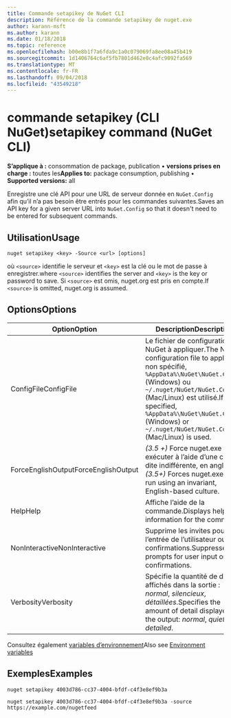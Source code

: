 ```yaml
---
title: Commande setapikey de NuGet CLI
description: Référence de la commande setapikey de nuget.exe
author: karann-msft
ms.author: karann
ms.date: 01/18/2018
ms.topic: reference
ms.openlocfilehash: b00e8b1f7a6fda9c1a0c079069fa8ee08a45b419
ms.sourcegitcommit: 1d1406764c6af5fb7801d462e0c4afc9092fa569
ms.translationtype: MT
ms.contentlocale: fr-FR
ms.lasthandoff: 09/04/2018
ms.locfileid: "43549218"
---
```

# <a name="setapikey-command-nuget-cli"></a><span data-ttu-id="d2193-103">commande setapikey (CLI NuGet)</span><span class="sxs-lookup"><span data-stu-id="d2193-103">setapikey command (NuGet CLI)</span></span>

<span data-ttu-id="d2193-104">**S’applique à :** consommation de package, publication &bullet; **versions prises en charge :** toutes les</span><span class="sxs-lookup"><span data-stu-id="d2193-104">**Applies to:** package consumption, publishing &bullet; **Supported versions:** all</span></span>

<span data-ttu-id="d2193-105">Enregistre une clé API pour une URL de serveur donnée en `NuGet.Config` afin qu’il n’a pas besoin être entrés pour les commandes suivantes.</span><span class="sxs-lookup"><span data-stu-id="d2193-105">Saves an API key for a given server URL into `NuGet.Config` so that it doesn't need to be entered for subsequent commands.</span></span>

## <a name="usage"></a><span data-ttu-id="d2193-106">Utilisation</span><span class="sxs-lookup"><span data-stu-id="d2193-106">Usage</span></span>

```cli
nuget setapikey <key> -Source <url> [options]
```

<span data-ttu-id="d2193-107">où `<source>` identifie le serveur et `<key>` est la clé ou le mot de passe à enregistrer.</span><span class="sxs-lookup"><span data-stu-id="d2193-107">where `<source>` identifies the server and `<key>` is the key or password to save.</span></span> <span data-ttu-id="d2193-108">Si `<source>` est omis, nuget.org est pris en compte.</span><span class="sxs-lookup"><span data-stu-id="d2193-108">If `<source>` is omitted, nuget.org is assumed.</span></span>

## <a name="options"></a><span data-ttu-id="d2193-109">Options</span><span class="sxs-lookup"><span data-stu-id="d2193-109">Options</span></span>

| <span data-ttu-id="d2193-110">Option</span><span class="sxs-lookup"><span data-stu-id="d2193-110">Option</span></span> | <span data-ttu-id="d2193-111">Description</span><span class="sxs-lookup"><span data-stu-id="d2193-111">Description</span></span> |
| --- | --- |
| <span data-ttu-id="d2193-112">ConfigFile</span><span class="sxs-lookup"><span data-stu-id="d2193-112">ConfigFile</span></span> | <span data-ttu-id="d2193-113">Le fichier de configuration de NuGet à appliquer.</span><span class="sxs-lookup"><span data-stu-id="d2193-113">The NuGet configuration file to apply.</span></span> <span data-ttu-id="d2193-114">Si non spécifié, `%AppData%\NuGet\NuGet.Config` (Windows) ou `~/.nuget/NuGet/NuGet.Config` (Mac/Linux) est utilisé.</span><span class="sxs-lookup"><span data-stu-id="d2193-114">If not specified, `%AppData%\NuGet\NuGet.Config` (Windows) or `~/.nuget/NuGet/NuGet.Config` (Mac/Linux) is used.</span></span>|
| <span data-ttu-id="d2193-115">ForceEnglishOutput</span><span class="sxs-lookup"><span data-stu-id="d2193-115">ForceEnglishOutput</span></span> | <span data-ttu-id="d2193-116">*(3.5 +)* Force nuget.exe pour exécuter à l’aide d’une culture dite indifférente, en anglais.</span><span class="sxs-lookup"><span data-stu-id="d2193-116">*(3.5+)* Forces nuget.exe to run using an invariant, English-based culture.</span></span> |
| <span data-ttu-id="d2193-117">Help</span><span class="sxs-lookup"><span data-stu-id="d2193-117">Help</span></span> | <span data-ttu-id="d2193-118">Affiche l’aide de la commande.</span><span class="sxs-lookup"><span data-stu-id="d2193-118">Displays help information for the command.</span></span> |
| <span data-ttu-id="d2193-119">NonInteractive</span><span class="sxs-lookup"><span data-stu-id="d2193-119">NonInteractive</span></span> | <span data-ttu-id="d2193-120">Supprime les invites pour l’entrée de l’utilisateur ou de confirmations.</span><span class="sxs-lookup"><span data-stu-id="d2193-120">Suppresses prompts for user input or confirmations.</span></span> |
| <span data-ttu-id="d2193-121">Verbosity</span><span class="sxs-lookup"><span data-stu-id="d2193-121">Verbosity</span></span> | <span data-ttu-id="d2193-122">Spécifie la quantité de détails affichés dans la sortie : *normal*, *silencieux*, *détaillées*.</span><span class="sxs-lookup"><span data-stu-id="d2193-122">Specifies the amount of detail displayed in the output: *normal*, *quiet*, *detailed*.</span></span> |

<span data-ttu-id="d2193-123">Consultez également [variables d’environnement](cli-ref-environment-variables.md)</span><span class="sxs-lookup"><span data-stu-id="d2193-123">Also see [Environment variables](cli-ref-environment-variables.md)</span></span>

## <a name="examples"></a><span data-ttu-id="d2193-124">Exemples</span><span class="sxs-lookup"><span data-stu-id="d2193-124">Examples</span></span>

```cli
nuget setapikey 4003d786-cc37-4004-bfdf-c4f3e8ef9b3a

nuget setapikey 4003d786-cc37-4004-bfdf-c4f3e8ef9b3a -source https://example.com/nugetfeed
```
